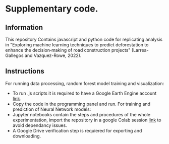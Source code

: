 # Supplementary code.
## Information
This repository Contains javascript and python code for replicating analysis in "Exploring machine learning techniques to predict deforestation to enhance the decision‐making of road construction projects" (Larrea-Gallegos and Vazquez-Rowe, 2022).

## Instructions
For running data processing, random forest model training and visualization:  
- To run .js scripts it is required to have a Google Earth Engine account [link](https://code.earthengine.google.com/). 
- Copy the code in the programming panel and run.
For training and prediction of Neural Network models: 
- Jupyter notebooks contain the steps and procedures of the whole experimentation, import the repository in a google Colab session [link](https://colab.research.google.com/) to avoid dependancy issues.
- A Google Drive verification step is requiered for exporting and downloading.
